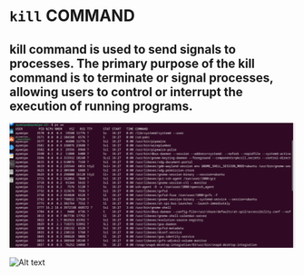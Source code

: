 # `kill` COMMAND


 ## kill command is used to send signals to processes. The primary purpose of the kill command is to terminate or signal processes, allowing users to control or interrupt the execution of running programs. 




 
 ![Alt text](<images/pid cmd.PNG>)



![Alt text](<images/kill cmd#.PNG>)
